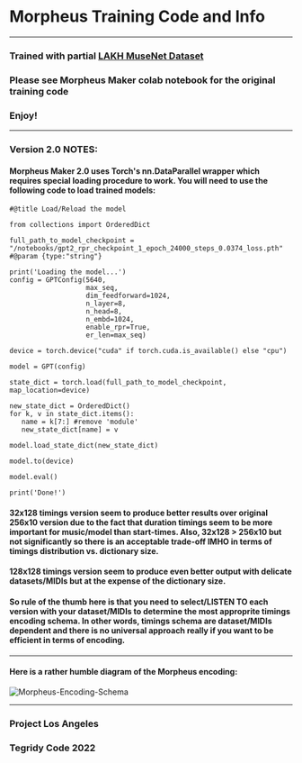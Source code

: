 # Morpheus Training Code and Info

***

### Trained with partial [LAKH MuseNet Dataset](https://github.com/asigalov61/LAKH-MuseNet-MIDI-Dataset)

### Please see Morpheus Maker colab notebook for the original training code

### Enjoy!

***

### Version 2.0 NOTES:

#### Morpheus Maker 2.0 uses Torch's nn.DataParallel wrapper which requires special loading procedure to work. You will need to use the following code to load trained models:

```
#@title Load/Reload the model

from collections import OrderedDict

full_path_to_model_checkpoint = "/notebooks/gpt2_rpr_checkpoint_1_epoch_24000_steps_0.0374_loss.pth" #@param {type:"string"}

print('Loading the model...')
config = GPTConfig(5640, 
                   max_seq,
                   dim_feedforward=1024,
                   n_layer=8, 
                   n_head=8, 
                   n_embd=1024,
                   enable_rpr=True,
                   er_len=max_seq)

device = torch.device("cuda" if torch.cuda.is_available() else "cpu")

model = GPT(config)

state_dict = torch.load(full_path_to_model_checkpoint, map_location=device)

new_state_dict = OrderedDict()
for k, v in state_dict.items():
   name = k[7:] #remove 'module'
   new_state_dict[name] = v

model.load_state_dict(new_state_dict)

model.to(device)

model.eval()

print('Done!')
```

#### 32x128 timings version seem to produce better results over original 256x10 version due to the fact that duration timings seem to be more important for music/model than start-times. Also, 32x128 > 256x10 but not significantly so there is an acceptable trade-off IMHO in terms of timings distribution vs. dictionary size. 

#### 128x128 timings version seem to produce even better output with delicate datasets/MIDIs but at the expense of the dictionary size.

#### So rule of the thumb here is that you need to select/LISTEN TO each version with your dataset/MIDIs to determine the most approprite timings encoding schema. In other words, timings schema are dataset/MIDIs dependent and there is no universal approach really if you want to be efficient in terms of encoding.

***

#### Here is a rather humble diagram of the Morpheus encoding:

![Morpheus-Encoding-Schema](https://user-images.githubusercontent.com/56325539/162607992-bd401adc-64d7-4c03-941e-e03312e5d282.png)

***

### Project Los Angeles

### Tegridy Code 2022
